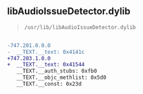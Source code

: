 ## libAudioIssueDetector.dylib

> `/usr/lib/libAudioIssueDetector.dylib`

```diff

-747.201.0.0.0
-  __TEXT.__text: 0x4141c
+747.203.1.0.0
+  __TEXT.__text: 0x41544
   __TEXT.__auth_stubs: 0xfb0
   __TEXT.__objc_methlist: 0x5d0
   __TEXT.__const: 0x23d

```
